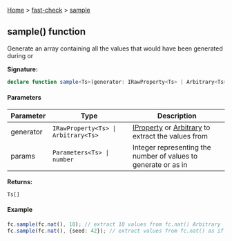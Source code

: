 [Home](/) &gt; [fast-check](../fast-check.md) &gt; [sample](sample_1.md)

## sample() function

Generate an array containing all the values that would have been generated during  or 

<b>Signature:</b>

```typescript
declare function sample<Ts>(generator: IRawProperty<Ts> | Arbitrary<Ts>, params?: Parameters<Ts> | number): Ts[];
```

#### Parameters

|  Parameter | Type | Description |
|  --- | --- | --- |
|  generator | <code>IRawProperty&lt;Ts&gt; &#124; Arbitrary&lt;Ts&gt;</code> | [IProperty](IProperty.md) or [Arbitrary](Arbitrary.md) to extract the values from |
|  params | <code>Parameters&lt;Ts&gt; &#124; number</code> | Integer representing the number of values to generate or  as in  |

<b>Returns:</b>

`Ts[]`

#### Example


```typescript
fc.sample(fc.nat(), 10); // extract 10 values from fc.nat() Arbitrary
fc.sample(fc.nat(), {seed: 42}); // extract values from fc.nat() as if we were running fc.assert with seed=42

```


